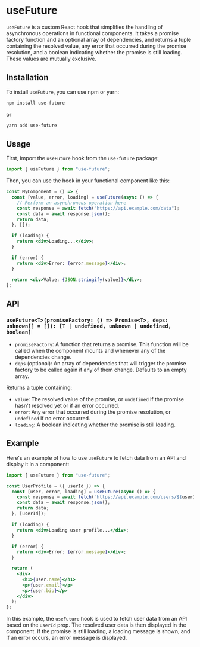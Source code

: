 # useFuture

`useFuture` is a custom React hook that simplifies the handling of asynchronous operations in functional components. It takes a promise factory function and an optional array of dependencies, and returns a tuple containing the resolved value, any error that occurred during the promise resolution, and a boolean indicating whether the promise is still loading. These values are mutually exclusive.

## Installation

To install `useFuture`, you can use npm or yarn:

```bash
npm install use-future
```

or

```bash
yarn add use-future
```

## Usage

First, import the `useFuture` hook from the `use-future` package:

```jsx
import { useFuture } from "use-future";
```

Then, you can use the hook in your functional component like this:

```jsx
const MyComponent = () => {
  const [value, error, loading] = useFuture(async () => {
    // Perform an asynchronous operation here
    const response = await fetch("https://api.example.com/data");
    const data = await response.json();
    return data;
  }, []);

  if (loading) {
    return <div>Loading...</div>;
  }

  if (error) {
    return <div>Error: {error.message}</div>;
  }

  return <div>Value: {JSON.stringify(value)}</div>;
};
```

## API

### `useFuture<T>(promiseFactory: () => Promise<T>, deps: unknown[] = []): [T | undefined, unknown | undefined, boolean]`

- `promiseFactory`: A function that returns a promise. This function will be called when the component mounts and whenever any of the dependencies change.
- `deps` (optional): An array of dependencies that will trigger the promise factory to be called again if any of them change. Defaults to an empty array.

Returns a tuple containing:

- `value`: The resolved value of the promise, or `undefined` if the promise hasn't resolved yet or if an error occurred.
- `error`: Any error that occurred during the promise resolution, or `undefined` if no error occurred.
- `loading`: A boolean indicating whether the promise is still loading.

## Example

Here's an example of how to use `useFuture` to fetch data from an API and display it in a component:

```jsx
import { useFuture } from "use-future";

const UserProfile = ({ userId }) => {
  const [user, error, loading] = useFuture(async () => {
    const response = await fetch(`https://api.example.com/users/${userId}`);
    const data = await response.json();
    return data;
  }, [userId]);

  if (loading) {
    return <div>Loading user profile...</div>;
  }

  if (error) {
    return <div>Error: {error.message}</div>;
  }

  return (
    <div>
      <h1>{user.name}</h1>
      <p>{user.email}</p>
      <p>{user.bio}</p>
    </div>
  );
};
```

In this example, the `useFuture` hook is used to fetch user data from an API based on the `userId` prop. The resolved user data is then displayed in the component. If the promise is still loading, a loading message is shown, and if an error occurs, an error message is displayed.
